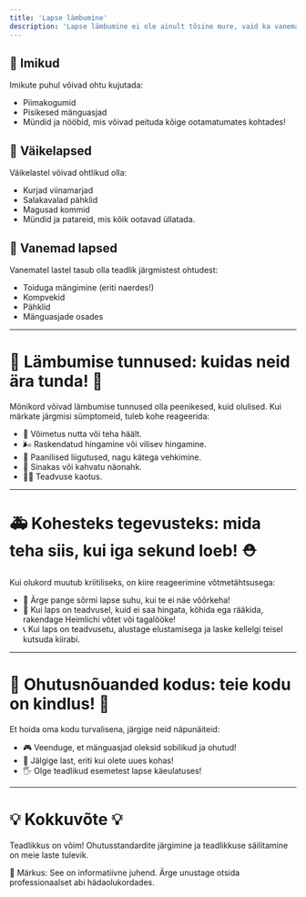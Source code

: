 ```yaml
---
title: 'Lapse lämbumine'
description: 'Lapse lämbumine ei ole ainult tõsine mure, vaid ka vanemate ja hooldajate üks suurimaid hirme. See särav juhend mitte ainult ei valgusta teid, vaid annab ka konkreetseid samme, mida järgida!'
---
```


## 🍼 Imikud

Imikute puhul võivad ohtu kujutada:
- Piimakogumid
- Pisikesed mänguasjad
- Mündid ja nööbid, mis võivad peituda kõige ootamatumates kohtades!

## 🧸 Väikelapsed

Väikelastel võivad ohtlikud olla:
- Kurjad viinamarjad
- Salakavalad pähklid
- Magusad kommid
- Mündid ja patareid, mis kõik ootavad üllatada.

## 🚀 Vanemad lapsed

Vanematel lastel tasub olla teadlik järgmistest ohtudest:
- Toiduga mängimine (eriti naerdes!)
- Kompvekid
- Pähklid
- Mänguasjade osades

---

# 🚨 Lämbumise tunnused: kuidas neid ära tunda! 🚨



Mõnikord võivad lämbumise tunnused olla peenikesed, kuid olulised. Kui märkate järgmisi sümptomeid, tuleb kohe reageerida:

- 🤫 Võimetus nutta või teha häält.
- 🌬️ Raskendatud hingamine või vilisev hingamine.
- 🙌 Paanilised liigutused, nagu kätega vehkimine.
- 🤍 Sinakas või kahvatu näonahk.
- 😵‍💫 Teadvuse kaotus.

---

# 🚑 Kohesteks tegevusteks: mida teha siis, kui iga sekund loeb! ⛑️

Kui olukord muutub kriitiliseks, on kiire reageerimine võtmetähtsusega:

- 🚫 Ärge pange sõrmi lapse suhu, kui te ei näe võõrkeha!
- 🤗 Kui laps on teadvusel, kuid ei saa hingata, köhida ega rääkida, rakendage Heimlichi võtet või tagalööke!
- 📞 Kui laps on teadvusetu, alustage elustamisega ja laske kellelgi teisel kutsuda kiirabi.

---

# 🏡 Ohutusnõuanded kodus: teie kodu on kindlus! 🏡

Et hoida oma kodu turvalisena, järgige neid näpunäiteid:

- 🎮 Veenduge, et mänguasjad oleksid sobilikud ja ohutud!
- 👀 Jälgige last, eriti kui olete uues kohas!
- 🖐️ Olge teadlikud esemetest lapse käeulatuses!

---

# 💡 Kokkuvõte 💡

Teadlikkus on võim! Ohutusstandardite järgimine ja teadlikkuse säilitamine on meie laste tulevik.

💬 Märkus: See on informatiivne juhend. Ärge unustage otsida professionaalset abi hädaolukordades.
